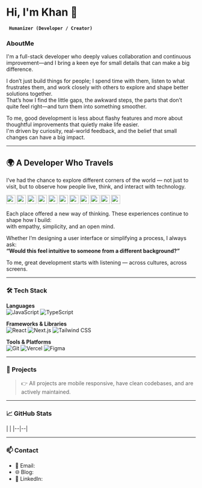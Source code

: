 # Hi, I'm Khan 🌱

**` Humanizer (Developer / Creator)`**

### AboutMe
I'm a full-stack developer who deeply values collaboration and continuous improvement—and I bring a keen eye for small details that can make a big difference.

I don’t just build things for people; I spend time with them, listen to what frustrates them, and work closely with others to explore and shape better solutions together.  
That’s how I find the little gaps, the awkward steps, the parts that don’t quite feel right—and turn them into something smoother.

To me, good development is less about flashy features and more about thoughtful improvements that quietly make life easier.  
I'm driven by curiosity, real-world feedback, and the belief that small changes can have a big impact.

---
## 🌍 A Developer Who Travels

I’ve had the chance to explore different corners of the world — not just to visit, but to observe how people live, think, and interact with technology.

<p>
  <img src="https://flagcdn.com/w40/ru.png" width="24" />
  <img src="https://flagcdn.com/w40/fr.png" width="24" />
  <img src="https://flagcdn.com/w40/it.png" width="24" />
  <img src="https://flagcdn.com/w40/ch.png" width="24" />
  <img src="https://flagcdn.com/w40/cz.png" width="24" />
  <img src="https://flagcdn.com/w40/hu.png" width="24" />
  <img src="https://flagcdn.com/w40/pl.png" width="24" />
  <img src="https://flagcdn.com/w40/ro.png" width="24" />
  <img src="https://flagcdn.com/w40/au.png" width="24" />
  <img src="https://flagcdn.com/w40/kh.png" width="24" />
  <img src="https://flagcdn.com/w40/tw.png" width="24" />
</p>

Each place offered a new way of thinking. These experiences continue to shape how I build:  
with empathy, simplicity, and an open mind.

Whether I’m designing a user interface or simplifying a process, I always ask:  
**“Would this feel intuitive to someone from a different background?”**

To me, great development starts with listening — across cultures, across screens.



---

### 🛠 Tech Stack

**Languages**  
![JavaScript](https://img.shields.io/badge/JavaScript-F7DF1E?logo=javascript&logoColor=black)
![TypeScript](https://img.shields.io/badge/TypeScript-3178C6?logo=typescript&logoColor=white)

**Frameworks & Libraries**  
![React](https://img.shields.io/badge/React-61DAFB?logo=react&logoColor=black)
![Next.js](https://img.shields.io/badge/Next.js-000?logo=next.js)
![Tailwind CSS](https://img.shields.io/badge/TailwindCSS-38B2AC?logo=tailwind-css&logoColor=white)

**Tools & Platforms**  
![Git](https://img.shields.io/badge/Git-F05032?logo=git&logoColor=white)
![Vercel](https://img.shields.io/badge/Vercel-000?logo=vercel)
![Figma](https://img.shields.io/badge/Figma-F24E1E?logo=figma&logoColor=white)

---

### 🌱 Projects


> 👉 All projects are mobile responsive, have clean codebases, and are actively maintained.

---

### 📈 GitHub Stats

| |
|--|--|

---

### 📫 Contact

- 📧 Email: 
- 🌐 Blog: 
- 💼 LinkedIn:
